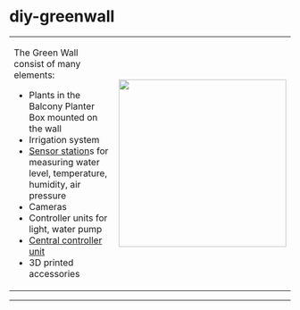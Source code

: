 # diy-greenwall

<table>
<tr>
<td>

The Green Wall consist of many elements: 					
* Plants in the Balcony Planter Box mounted on the wall
* Irrigation system
* [Sensor station](Wiki/SensorStation/sensorStation.md)s for measuring water level, temperature, humidity, air pressure
* Cameras
* Controller units for light, water pump
* [Central controller unit](Wiki/CentralController/centralController.md)
* 3D printed accessories
			
</td>
<td>
<img src="Wiki/GreenWall.jpg" width=300 align=center> 
</td>
</tr>	
</table>

---







